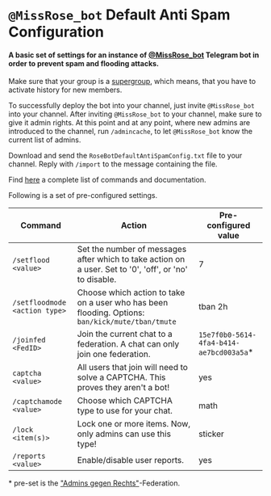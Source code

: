 # ```@MissRose_bot``` Default Anti Spam Configuration

#### A basic set of settings for an instance of [@MissRose_bot](https://missrose.org/) Telegram bot in order to prevent spam and flooding attacks.

Make sure that your group is a [supergroup](https://telegram.org/blog/supergroups5k), which means, that you have to activate history for new members.

To successfully deploy the bot into your channel, just invite ```@MissRose_bot``` into your channel.
After inviting ```@MissRose_bot``` to your channel, make sure to give it admin rights. At this point and at any point, where new admins are introduced to the channel, run ```/admincache```, to let ```@MissRose_bot``` know the current list of admins.

Download and send the ```RoseBotDefaultAntiSpamConfig.txt``` file to your channel. Reply with ```/import``` to the message containing the file.

Find [here](https://missrose.org/guide/) a complete list of commands and documentation.


Following is a set of pre-configured settings.

Command | Action | Pre-configured value 
------------ | ------------- | -------------
```/setflood <value>``` | Set the number of messages after which to take action on a user. Set to '0', 'off', or 'no' to disable. | 7
```/setfloodmode <action type>``` | Choose which action to take on a user who has been flooding. Options: ```ban/kick/mute/tban/tmute``` | tban 2h
```/joinfed <FedID>``` | Join the current chat to a federation. A chat can only join one federation. | ```15e7f0b0-5614-4fa4-b414-ae7bcd003a5a```*
```captcha <value>```| All users that join will need to solve a CAPTCHA. This proves they aren't a bot! | yes
```/captchamode <value>```| Choose which CAPTCHA type to use for your chat. | math
```/lock <item(s)>``` | Lock one or more items. Now, only admins can use this type! | sticker
```/reports <value>``` | Enable/disable user reports. | yes

\* pre-set is the ["Admins gegen Rechts"](https://t.me/GegenRechts)-Federation.
